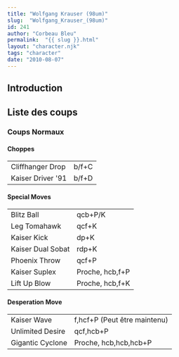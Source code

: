 ```yaml
---
title: "Wolfgang Krauser (98um)"
slug:  "Wolfgang_Krauser_(98um)"
id: 241
author: "Corbeau Bleu"
permalink:  "{{ slug }}.html"
layout: "character.njk"
tags: "character"
date: "2010-08-07"
---
```


## Introduction

## Liste des coups

### Coups Normaux

#### Choppes

|                   |       |
|-------------------|-------|
| Cliffhanger Drop  | b/f+C |
| Kaiser Driver '91 | b/f+D |

#### Special Moves

|                   |                 |
|-------------------|-----------------|
| Blitz Ball        | qcb+P/K         |
| Leg Tomahawk      | qcf+K           |
| Kaiser Kick       | dp+K            |
| Kaiser Dual Sobat | rdp+K           |
| Phoenix Throw     | qcf+P           |
| Kaiser Suplex     | Proche, hcb,f+P |
| Lift Up Blow      | Proche, hcb,f+K |

#### Desperation Move

|                  |                              |
|------------------|------------------------------|
| Kaiser Wave      | f,hcf+P (Peut être maintenu) |
| Unlimited Desire | qcf,hcb+P                    |
| Gigantic Cyclone | Proche, hcb,hcb,hcb+P        |
